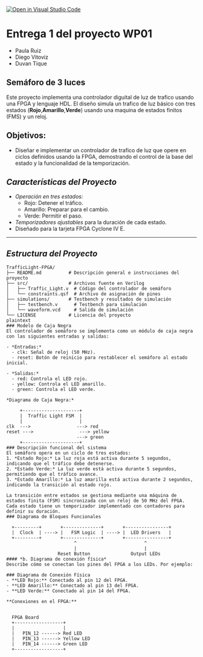 [![Open in Visual Studio Code](https://classroom.github.com/assets/open-in-vscode-2e0aaae1b6195c2367325f4f02e2d04e9abb55f0b24a779b69b11b9e10269abc.svg)](https://classroom.github.com/online_ide?assignment_repo_id=17798927&assignment_repo_type=AssignmentRepo)
# Entrega 1 del proyecto WP01
- Paula Ruiz
- Diego Vitoviz
- Duvan Tique
## Semáforo de 3 luces
Este proyecto implementa una controlador diguital de luz de trafico usando una FPGA y lenguaje HDL. El diseño simula un trafico de luz básico con tres estados (**Rojo**,**Amarillo**,**Verde**) usando una maquina de estados finitos (FMS) y un reloj.

## Objetivos:
- Diseñar e implementar un controlador de trafico de luz que opere en ciclos definidos usando la FPGA, demostrando el control de la base del estado  y la funcionalidad de la temporización.

## *Características del Proyecto*
- *Operación en tres estados:*
  - Rojo: Detener el tráfico.
  - Amarillo: Preparar para el cambio.
  - Verde: Permitir el paso.
- *Temporizadores ajustables* para la duración de cada estado.
- Diseñado para la tarjeta FPGA Cyclone IV E.

---

## *Estructura del Proyecto*
```plaintext
TrafficLight-FPGA/
├── README.md          # Descripción general e instrucciones del proyecto
├── src/               # Archivos fuente en Verilog
│   ├── Traffic_Light.v  # Código del controlador de semáforo
│   └── constraints.qsf  # Archivo de asignación de pines
├── simulations/       # Testbench y resultados de simulación
│   ├── testbench.v      # Testbench para simulación
│   └── waveform.vcd     # Salida de simulación
└── LICENSE            # Licencia del proyecto
plaintext
### Modelo de Caja Negra
El controlador de semáforo se implementa como un módulo de caja negra con las siguientes entradas y salidas:

- *Entradas:*
  - clk: Señal de reloj (50 MHz).
  - reset: Botón de reinicio para restablecer el semáforo al estado inicial.

- *Salidas:*
  - red: Controla el LED rojo.
  - yellow: Controla el LED amarillo.
  - green: Controla el LED verde.

*Diagrama de Caja Negra:*

     +---------------------+
     |  Traffic Light FSM  |
     |                     |
clk  --->                 ---> red
reset --->                 ---> yellow
                          ---> green
     +---------------------+
### Descripción funcional del sistema
El semáforo opera en un ciclo de tres estados:
1. *Estado Rojo:* La luz roja está activa durante 5 segundos, indicando que el tráfico debe detenerse.
2. *Estado Verde:* La luz verde está activa durante 5 segundos, permitiendo que el tráfico avance.
3. *Estado Amarillo:* La luz amarilla está activa durante 2 segundos, indicando la transición al estado rojo.

La transición entre estados se gestiona mediante una máquina de estados finita (FSM) sincronizada con un reloj de 50 MHz del FPGA. Cada estado tiene un temporizador implementado con contadores para definir su duración.
### Diagrama de Bloques Funcionales

  +---------+       +--------------+       +----------------+
  |  Clock  | ----> |   FSM Logic  | ----> |  LED Drivers   |
  +---------+       +--------------+       +----------------+
                         ^                         ^
                         |                         |
                   Reset Button               Output LEDs
#### *b. Diagrama de conexión física*
Describe cómo se conectan los pines del FPGA a los LEDs. Por ejemplo:

### Diagrama de Conexión Física
- **LED Rojo:** Conectado al pin 12 del FPGA.
- **LED Amarillo:** Conectado al pin 13 del FPGA.
- **LED Verde:** Conectado al pin 14 del FPGA.

**Conexiones en el FPGA:**


  FPGA Board
  +------------------+
  |                  |
  |   PIN_12 ------> Red LED
  |   PIN_13 ------> Yellow LED
  |   PIN_14 ------> Green LED
  +------------------+
